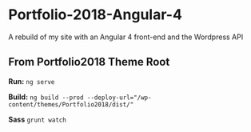 # Portfolio-2018-Angular-4
A rebuild of my site with an Angular 4 front-end and the Wordpress API

## From Portfolio2018 Theme Root

**Run:** `ng serve`

**Build:** `ng build --prod --deploy-url="/wp-content/themes/Portfolio2018/dist/"`

**Sass** `grunt watch`
